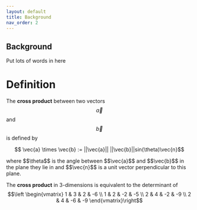 ```yaml
---
layout: default
title: Background
nav_order: 2
---
```


## Background
Put lots
of
words
in
here

# Definition
The **cross product** between two vectors $$\vec{a}$$ and $$\vec{b}$$ is defined by
<p align="center">
    $$ \vec{a} \times \vec{b} := ||\vec{a}|| ||\vec{b}||sin(\theta)\vec{n}$$
</p>
where $$\theta$$ is the angle between $$\vec{a}$$ and $$\vec{b}$$ in the plane they lie in and $$\vec{n}$$ is a unit vector perpendicular to this plane.

The **cross product** in 3-dimensions is equivalent to the determinant of
$$\left
\begin{vmatrix}
1 & 3 & 2 & -6 \\ 
1 & 2 & -2 & -5 \\ 
2 & 4 & -2 & -9 \\ 
2 & 4 & -6 & -9
\end{vmatrix}\right$$
